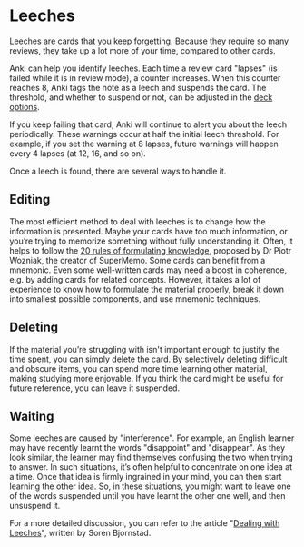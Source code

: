 # Leeches

<!-- toc -->

Leeches are cards that you keep forgetting. Because they require so
many reviews, they take up a lot more of your time, compared to other cards.

Anki can help you identify leeches. Each time a review card "lapses" (is 
failed while it is in review mode), a counter increases. When this counter
reaches 8, Anki tags the note as a leech and suspends the card. The 
threshold, and whether to suspend or not, can be adjusted in the
[deck options](deck-options.md).

If you keep failing that card, Anki will continue to alert you about the 
leech periodically. These warnings occur at half the initial leech 
threshold. For example, if you set the warning at 8 lapses, future 
warnings will happen every 4 lapses (at 12, 16, and so on).

Once a leech is found, there are several ways to handle it.

## Editing

The most efficient method to deal with leeches is to change how the
information is presented. Maybe your cards have too much information, or 
you’re trying to memorize something without fully understanding it. Often, 
it helps to follow the [20 rules of formulating 
knowledge](https://supermemo.guru/wiki/20_rules_of_knowledge_formulation),
proposed by Dr Piotr Wozniak, the creator of SuperMemo. Some cards can 
benefit from a mnemonic. Even some well-written cards may need a boost in 
coherence, e.g. by adding cards for related concepts. However, it takes a 
lot of experience to know how to formulate the material properly, break it 
down into smallest possible components, and use mnemonic techniques.

## Deleting

If the material you’re struggling with isn't important enough to justify 
the time spent, you can simply delete the card. By selectively deleting
difficult and obscure items, you can spend more time learning other 
material, making studying more enjoyable. If you think the card might be 
useful for future reference, you can leave it suspended.

## Waiting

Some leeches are caused by "interference". For example, an English
learner may have recently learnt the words "disappoint" and "disappear".
As they look similar, the learner may find themselves confusing the two
when trying to answer. In such situations, it’s often helpful to
concentrate on one idea at a time. Once that idea is firmly ingrained in 
your mind, you can then start learning the other idea. So, in these
situations, you might want to leave one of the words suspended until you
have learnt the other one well, and then unsuspend it.

For a more detailed discussion, you can refer to the article "[Dealing 
with Leeches](https://controlaltbackspace.org/leech/)", written by Soren 
Bjornstad.
